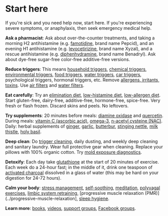 # Start here

If you're sick and you need help now, start here. If you're experiencing severe symptoms, or anaphylaxis, then seek emergency medical help. 

**Ask a pharmacist**: Ask about over-the-counter treatments, and taking a morning H2 antihistamine (e.g. [famotidine](../famotidine/), brand name Pepcid), and an evening H1 antihistamine (e.g. [levocetirizine](../levocetirizine/), brand name Xyzal), and a rescue antihistamine (e.g. [diphenhydramine](../diphenhydramine/), brand name Benadryl). Ask about dye-free sugar-free color-free additive-free versions.

**Reduce triggers**: This means [household triggers](../household-triggers/), [chemical triggers](../chemical-triggers/), [environmental triggers](../environmental-triggers/), [food triggers](../food-triggers/), [water triggers](topics/water-triggers/), [car triggers](topics/car-triggers/), psychological triggers, hormonal triggers, etc.  Remove [allergens, irritants, toxins](../allergens-irritants-toxins/). Use [air filters](../air-filters/) and [water filters](../water-filters/).

**Eat carefully**: Try an [elimination diet](../elimination-diet/), [low-histamine diet](../low-histamine-diet/), [low-allergen diet](../low-allergen-diet/). Start gluten-free, dairy-free, additive-free, hormone-free, spice-free. Very fresh or flash frozen. Discard skins and peels. No leftovers. 

**Try supplements**: 20 minutes before meals: [diamine oxidase](../diamine-oxidase/) and [quercetin](../quercetin/). During meals: [vitamin C (ascorbic acid)](../vitamin-c-ascorbic-acid/), [omega-3](../omega-3/), [n-acetyl cysteine (NAC)](../n-acetyl-cysteine/). Daily: herbal supplements of [ginger](../ginger/), [garlic](../garlic/), [butterbur](../butterbur/), [stinging nettle](../stinging-nettle/), [milk thistle](../milk-thistle/), [holy basil](../holy-basil/).

**Deep clean**: Do [trigger cleaning](../trigger-cleaning/), daily dusting, and weekly deep cleaning and sanitary laundry. Wear full protective gear when cleaning. Replace your pillows with 100% organic cotton. Try [mold exposure diagnostics](../mold-exposure-diagnostics/).

**Detoxify**: Each day take [glutathione](../glutathione/) at the start of 20 minutes of exercise. Each week do a 24-hour fast; in the middle of it, drink one teaspoon of [activated charcoal](../activated-charcoal/) dissolved in a glass of water (this may be hard on your digestion for 24-72 hours). 

**Calm your body**: [stress management](../stress-management/), [self-soothing](../self-soothing/), [meditation](../meditation/), [polyvagal exercises](../polyvagal-exercises/), [limbic system retraining](../limbic-system-retraining/), [progressive muscle relaxation (PMR)](../progressive-muscle-relaxation], [sleep hygiene](../sleep-hygiene/).

**Learn more**: [books](../books/), [videos](../videos/), [support groups](../support-groups/), [Facebook groups](../facebook-groups/).
